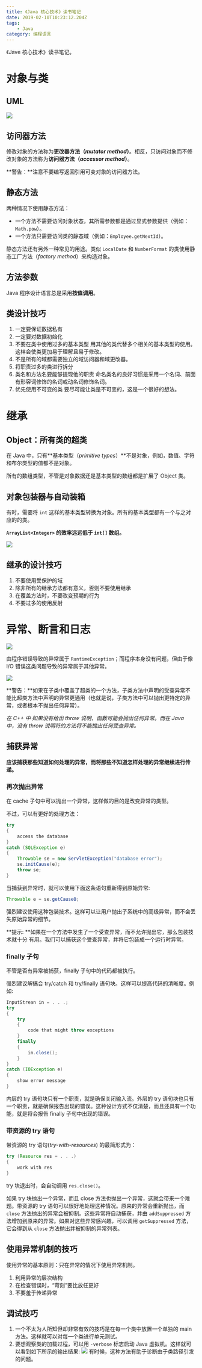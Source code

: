 ```yaml
---
title: 《Java 核心技术》读书笔记
date: 2019-02-10T10:23:12.204Z
tags:
    - Java
category: 编程语言
---
```


《Jave 核心技术》读书笔记。

<!-- more -->

# 对象与类

## UML

![](Java%20核心技术/2019-02-10-19-34-30.png)

## 访问器方法

修改对象的方法称为**更改器方法（*mutator method*）**。相反，只访问对象而不修改对象的方法称为**访问器方法（*accessor method*）**。

**警告：**注意不要编写返回引用可变对象的访问器方法。

## 静态方法

两种情况下使用静态方法：
* 一个方法不需要访问对象状态，其所需参数都是通过显式参数提供（例如：`Math.pow`）。
* 一个方法只需要访问类的静态域（例如：`Employee.getNextId`）。

静态方法还有另外一种常见的用途。类似 `LocalDate` 和 `NumberFormat` 的类使用静态工厂方法（*factory method*）来构造对象。

## 方法参数

Java 程序设计语言总是采用**按值调用**。

## 类设计技巧

1. 一定要保证数据私有
2. 一定要对数据初始化
3. 不要在类中使用过多的基本类型
    用其他的类代替多个相关的基本类型的使用。这样会使类更加易于理解且易于修改。
4. 不是所有的域都需要独立的域访问器和域更改器。
5. 将职责过多的类进行拆分
6. 类名和方法名要能够提现他的职责
    命名类名的良好习惯是采用一个名词、前面有形容词修饰的名词或动名词修饰名词。
7. 优先使用不可变的类
    要尽可能让类是不可变的，这是一个很好的想法。

# 继承

## Object：所有类的超类

在 Java 中，只有**基本类型（*primitive types*）**不是对象，例如，数值、字符和布尔类型的值都不是对象。

所有的数组类型，不管是对象数据还是基本类型的数组都是扩展了 Object 类。

## 对象包装器与自动装箱

有时，需要将 `int` 这样的基本类型转换为对象。所有的基本类型都有一个与之对应的的类。

**`ArrayList<Integer>` 的效率远远低于 `int[]` 数组。**

![](Java%20核心技术/2019-02-10-20-03-39.png)

## 继承的设计技巧

1. 不要使用受保护的域
2. 除非所有的继承方法都有意义，否则不要使用继承
3. 在覆盖方法时，不要改变预期的行为
4. 不要过多的使用反射

# 异常、断言和日志

![](Java%20核心技术/2019-02-10-20-45-43.png)

由程序错误导致的异常属于 `RuntimeException`；而程序本身没有问题，但由于像 I/O 错误这类问题导致的异常属于其他异常。

![](Java%20核心技术/2019-02-10-20-48-00.png)

**警告：**如果在子类中覆盖了超类的一个方法，子类方法中声明的受查异常不能比超类方法中声明的异常更通用（也就是说，子类方法中可以抛出更特定的异常，或者根本不抛出任何异常）。

*在 C++ 中 如果没有给出 throw 说明，函数可能会抛出任何异常。而在 Java 中，没有 throw 说明符的方法将不能抛出任何受查异常。*

## 捕获异常

**应该捕获那些知道如何处理的异常，而将那些不知道怎样处理的异常继续进行传递。**

### 再次抛出异常

在 cache 子句中可以抛出一个异常，这样做的目的是改变异常的类型。

不过，可以有更好的处理方法：

``` Java
try
{
    access the database
}
catch (SQLException e)
{
    Throwable se = new ServletException("database error");
    se.initCause(e);
    throw se;
}
```

当捕获到异常时，就可以使用下面这条语句重新得到原始异常:

``` Java
Throwable e = se.getCauseO;
```

强烈建议使用这种包装技术。这样可以让用户抛出子系统中的高级异常，而不会丢失原始异常的细节。

**提示: **如果在一个方法中发生了一个受查异常，而不允许抛出它，那么包装技术就十分 有用。我们可以捕获这个受查异常，并将它包装成一个运行时异常。

### finally 子句

不管是否有异常被捕获，finally 子句中的代码都被执行。

强烈建议解搞合 try/catch 和 try/finally 语句块。这样可以提高代码的清晰度。例如:

``` Java
InputStrean in = . . .; 
try
{
    try 
    {
        code that might throw exceptions 
    }
    finally
    {
        in.close(); 
    }
}
catch (IOException e) 
{
    show error message 
}
```

内层的 try 语句块只有一个职责，就是确保关闭输入流。外层的 try 语句块也只有一个职责，就是确保报告出现的错误。这种设计方式不仅清楚，而且还具有一个功能，就是将会报告 finally 子句中出现的错误。

### 带资源的 try 语句

带资源的 try 语句(*try-with-resources*) 的最简形式为：

``` Java
try (Resource res = . . .) 
{
    work with res 
}
```

try 块退出时，会自动调用 `res.close()`。

如果 try 块抛出一个异常，而且 close 方法也抛出一个异常，这就会带来一个难题。带资源的 try 语句可以很好地处理这种情况。原来的异常会重新抛出，而 `close` 方法抛出的异常会被抑制。这些异常将自动捕获，并由 `addSuppressed` 方法增加到原来的异常。如果对这些异常感兴趣，可以调用 `getSuppressed` 方法，它会得到从 `close` 方法抛出并被抑制的异常列表。

## 使用异常机制的技巧

使用异常的基本原则：只在异常的情况下使用异常机制。

1. 利用异常的层次结构
2. 在检查错误时，“苛刻”要比放任更好
3. 不要羞于传递异常

## 调试技巧

1. 一个不太为人所知但却非常有效的技巧是在每一个类中放置一个单独的 main 方法。这样就可以对每一个类进行单元测试。
2. 要想观察类的加载过程，可以用 `-verbose` 标志启动 Java 虚拟机。这样就可以看到如下所示的输出结果:
    ![](Java%20核心技术/2019-02-10-21-13-46.png)
    有时候，这种方法有助于诊断由于类路径引发的问题。